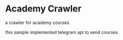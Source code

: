 # Academy Crawler
a crawler for academy courses

this sample implemented telegram api to send courses
